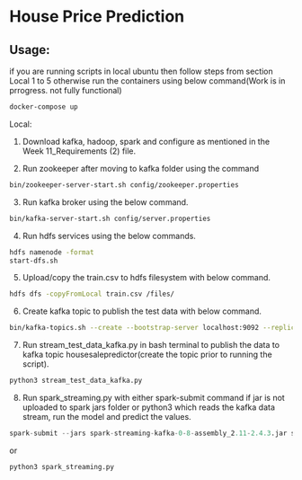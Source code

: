# House Price Prediction


## Usage:

if you are running scripts in local ubuntu then follow steps from section Local 1 to 5 otherwise run the containers using below command(Work is in prrogress. not fully functional)
```bash
docker-compose up
```
Local:
 
1. Download kafka, hadoop, spark and configure as mentioned in the Week 11_Requirements (2) file. 

2. Run zookeeper after moving to kafka folder using the command 

```bash
bin/zookeeper-server-start.sh config/zookeeper.properties
```
3. Run kafka broker using the below command.

```bash
bin/kafka-server-start.sh config/server.properties
```
4. Run hdfs services using the below commands. 

```bash
hdfs namenode -format
start-dfs.sh
```
5. Upload/copy the train.csv to hdfs filesystem with below command.
```bash
hdfs dfs -copyFromLocal train.csv /files/
```

6. Create kafka topic to publish the test data with below command.

```bash
bin/kafka-topics.sh --create --bootstrap-server localhost:9092 --replication-factor 1 --partitions 1 --topic housesalepredictor
```
7. Run stream_test_data_kafka.py in bash terminal to publish the data to kafka topic housesalepredictor(create the topic prior to running the script).

```bash
python3 stream_test_data_kafka.py
```

8. Run spark_streaming.py with either spark-submit command  if jar is not uploaded to spark jars folder or python3 
which reads the kafka data stream, run the model and predict the values.

```python
spark-submit --jars spark-streaming-kafka-0-8-assembly_2.11-2.4.3.jar spark_streaming.py
```
or

```python
python3 spark_streaming.py
```
